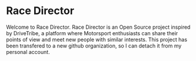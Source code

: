 # Race Director

Welcome to Race Director. Race Director is an Open Source project inspired by DriveTribe, a platform where Motorsport enthusiasts can share their points of view and meet new people with similar interests. This project has been transfered to a new github organization, so I can detach it from my personal account.
